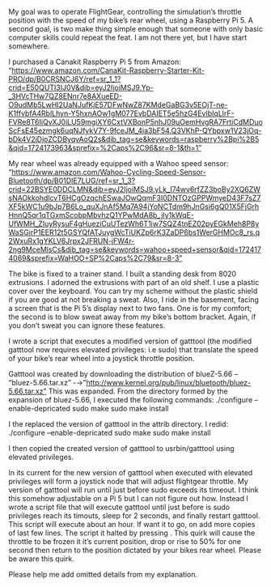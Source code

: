 ﻿My goal was to operate FlightGear, controlling the simulation’s throttle position with the speed of my bike’s rear wheel, using a Raspberry Pi 5.  A second goal, is two make thing simple enough that someone with only basic computer skills could repeat the feat.  I am not there yet, but I have start somewhere.

I purchased a Canakit Raspberry Pi 5 from Amazon: “https://www.amazon.com/CanaKit-Raspberry-Starter-Kit-PRO/dp/B0CRSNCJ6Y/ref=sr_1_1?crid=E50QUTI3IJ0V&dib=eyJ2IjoiMSJ9.Yp-_3HVcTHw7QZ8ENnr7e8AXueED-O9udMb5LwHI2UaNJufKjE57DFwNwZ87KMdeGaBG3v5EOjT-ne-K1ffvbfA4RblLhvn-Y5hxnAOw1gM077EvbDAIET5e5hzG4EvIbIqLlrF-FVRe8T6IiQvXJ0iLU59mgiXY6CxtVXBonP5nhJ09uOemHvgRA7FrtiCdMDuoScFsE45ezmgk6uqNJfykV7Y-9fceJM_4ia3bF54.Q3VKhP-QYbpxw1V23jOq-bDk4V2iDjoZCDByqvAoQ2s&dib_tag=se&keywords=raspberry%2Bpi%2B5&qid=1724173963&sprefix=%2Caps%2C96&sr=8-1&th=1”

My rear wheel was already equipped with a Wahoo speed sensor: “https://www.amazon.com/Wahoo-Cycling-Speed-Sensor-Bluetooth/dp/B01DIE7LUG/ref=sr_1_3?crid=22BSYE0DDCLMN&dib=eyJ2IjoiMSJ9.yLk_I74wv6rfZZ3boBy2XQ6ZWsNAOkkohdlcvT6HCgOzqchESwaJOwQqmF3I0DNTOzGPPWmyeD43F7sZ7XF5kWC1u9bJp7B6Lo_quXJnAf5Mq7A94jYoNCTdm9hJnGsi6gQ01X5FjGrhHnnQ5qr1qTGxmScobpMbvhzQ1YPwMdA8b_jIy1kWqE-UfWMH_ZIuyRysuF4gHueziCuUTezWh6T1iw7SQZ4tnEZ02pyEGkMeh8P8yWaSGirP1EER12t5GSYQfATJuygWcTiUKZp6rK3ZaDP6bs1WerGHMOc8_rs.q2WxuRx1gYKLV6Jrpx2JFRUN-jFW4r-2ng9MceMlsCs&dib_tag=se&keywords=wahoo+speed+sensor&qid=1724174069&sprefix=WaHOO+SP%2Caps%2C79&sr=8-3”

The bike is fixed to a trainer stand.  I built a standing desk from 8020 extrusions.  I adorned the extrusions with part of an old shelf.  I use a plastic cover over the keyboard.  You can try my scheme without the plastic shield if you are good at not breaking a sweat.  Also, I ride in the basement, facing a screen that is the Pi 5’s display next to two fans.  One is for my comfort; the second is to blow sweat away from my bike’s bottom bracket.  Again, if you don’t sweat you can ignore these features.

I wrote a script that executes a modified version of gatttool (the modified gatttool now requires elevated privileges: i.e sudo) that translate the speed of your bike’s rear wheel into a joystick throttle position.

Gatttool was created by downloading the distribution of blueZ-5.66  – “bluez-5.66.tar.xz” -→”http://www.kernel.org/pub/linux/bluetooth/bluez-5.66.tar.xz”  This was  expanded.  From the directory formed by the expansion of bluez-5.66, I executed the following commands:
	./configure –enable-depricated
	sudo make
	sudo make install

I the replaced the version of gatttool in the attrib directory.  I redid:
	./configure –enable-depricated
	sudo make
	sudo make install

I then copied the created version of gatttool to usrbin/gatttool using elevated privileges.

In its current for the new version of gatttool when executed with elevated privileges will form a joystick node that will adjust flightgear throttle.  My version of gatttool will run until just before sudo exceeds its timeout.  I think this somehow adjustable on a Pi 5 but I can not figure out how. Instead I wrote a script file that will execute gatttool until just before is sudo privileges reach its timouts, sleep for 2 seconds, and finally restart gatttool.  This script will execute about an hour.  If want it to go, on add more copies of last few lines.  The script it halted by pressing <ctrl> <c>.  This quirk will cause the  throttle to be frozen it it’s current position, drop or rise to 50% for one second then return to the position dictated by your bikes rear wheel.  Please be aware this quirk.

Please help me add omitted details from my explanation.



